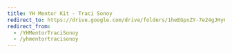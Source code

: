 ```yaml
---
title: YH Mentor Kit - Traci Sonoy
redirect_to: https://drive.google.com/drive/folders/1heEGpxZY-7e24gJHy661pmBYhq-j7Lcq?usp=sharing
redirect_from: 
  - /YHMentorTraciSonoy
  - /yhmentortracisonoy
---
```

